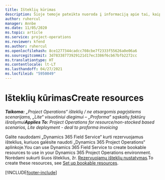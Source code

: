 ```yaml
---
title: Išteklių kūrimas
description: Šioje temoje pateikta nuoroda į informaciją apie tai, kaip kurti rezervuojamus išteklius.
author: ruhercul
manager: Annbe
ms.date: 11/05/2020
ms.topic: article
ms.service: project-operations
ms.reviewer: kfend
ms.author: ruhercul
ms.openlocfilehash: 8ce1277344cadcc708cbe7f2333f55626a0e06a6
ms.sourcegitcommit: 3d78338773929121d17ec3386f6cb67bfb2272cc
ms.translationtype: HT
ms.contentlocale: lt-LT
ms.lasthandoff: 04/27/2021
ms.locfileid: "5950049"
---
```

# <a name="create-resources"></a><span data-ttu-id="d32c3-103">Išteklių kūrimas</span><span class="sxs-lookup"><span data-stu-id="d32c3-103">Create resources</span></span>

<span data-ttu-id="d32c3-104">_**Taikoma:** „Project Operations“ išteklių / ne atsargomis pagrįstiems scenarijams, „Lite“ visuotiniui diegimui – „Proforma“ sąskaitų faktūrų išrašymui_</span><span class="sxs-lookup"><span data-stu-id="d32c3-104">_**Applies To:** Project Operations for resource/non-stocked based scenarios, Lite deployment - deal to proforma invoicing_</span></span>

<span data-ttu-id="d32c3-105">Galite naudodami „Dynamics 365 Field Service“ kurti rezervuojamus išteklius, kuriuos galėsite naudoti „Dynamics 365 Project Operations“ aplinkoje.</span><span class="sxs-lookup"><span data-stu-id="d32c3-105">You can use Dynamics 365 Field Service to create bookable resources to use in your Dynamics 365 Project Operations environment.</span></span> <span data-ttu-id="d32c3-106">Norėdami sukurti šiuos išteklius, žr. [Rezervuojamų išteklių nustatymas](/dynamics365/field-service/set-up-bookable-resources).</span><span class="sxs-lookup"><span data-stu-id="d32c3-106">To create these resources, see [Set up bookable resources](/dynamics365/field-service/set-up-bookable-resources).</span></span>


[!INCLUDE[footer-include](../includes/footer-banner.md)]